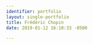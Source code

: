 ```yaml
---
identifier: portfolio
layout: single-portfolio
title: Frédéric Chopin
date: 2019-01-12 16:10:33 -0500

---
```

